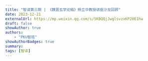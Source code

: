 ```yaml
---
title: "智读第三期 | 《魏晋玄学论稿》杨立华教授讲座沙龙回顾"
date: 2023-12-21
externalUrl: https://mp.weixin.qq.com/s/5KBQQjJwglsvzxKP20E1hw
draft: false
showAuthor: true
authors:
    - "PKU智班"
showAuthorBadges: true
summary: 
tags: [智读]
---
```

